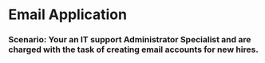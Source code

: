 <h1>Email Application</h1>
<h3>Scenario: Your an IT support Administrator Specialist and are charged with the task of creating email accounts for new hires.</h3>
